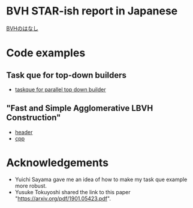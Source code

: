# BVH STAR-ish report in Japanese
[BVHのはなし](https://shinjiogaki.github.io/bvh/)

# Code examples
## Task que for top-down builders
* [taskque for parallel top down builder](https://github.com/shinjiogaki/bvh/blob/master/taskqueue.cpp)
## "Fast and Simple Agglomerative LBVH Construction"
* [header](https://github.com/shinjiogaki/bvh/blob/master/bvh_binary.h)
* [cpp](https://github.com/shinjiogaki/bvh/blob/master/bvh_binary.cpp)

# Acknowledgements
* Yuichi Sayama gave me an idea of how to make my task que example more robust.
* Yusuke Tokuyoshi shared the link to this paper "https://arxiv.org/pdf/1901.05423.pdf".

